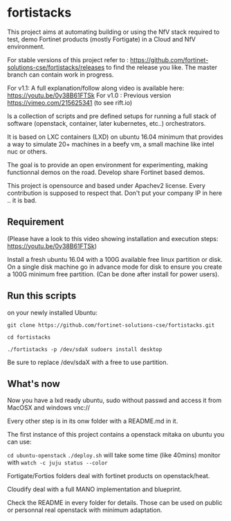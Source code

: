 # fortistacks #

This project aims at automating building or using the NfV stack
required to test, demo Fortinet products (mostly Fortigate) in a Cloud
and NfV environment.

For stable versions of this project refer to :
https://github.com/fortinet-solutions-cse/fortistacks/releases to find
the release you like. The master branch can contain work in progress.

For v1.1:
A full explanation/follow along video is available here: https://youtu.be/0y38B61FTSk
For v1.0 :
Previous version https://vimeo.com/215625341 (to see rift.io)

Is a collection of scripts and pre defined setups for running a full
stack of software (openstack, container, later kubernetes, etc..)
orchestrators.

It is based on LXC containers (LXD) on ubuntu 16.04 minimum that
provides a way to simulate 20+ machines in a beefy vm, a small machine
like intel nuc or others.

The goal is to provide an open environment for experimenting, making
functionnal demos on the road. Develop share Fortinet based demos.

This project is opensource and based under Apachev2 license. Every
contribution is supposed to respect that. Don't put your company IP in
here .. it is bad.

## Requirement ##

(Please have a look to this video showing installation and execution steps:  https://youtu.be/0y38B61FTSk)

Install a fresh ubuntu 16.04 with a 100G available free linux
partition or disk.
On a single disk machine go in advance mode for disk to ensure
you create a 100G minimum free partition. (Can be done after install
for power users).

## Run this scripts ##

on your newly installed Ubuntu:

`git clone https://github.com/fortinet-solutions-cse/fortistacks.git`

`cd fortistacks`

`./fortistacks -p /dev/sdaX sudoers install desktop`

Be sure to replace /dev/sdaX with a free to use partition.

## What's now ##

Now you have a lxd ready ubuntu, sudo without passwd and access it
from MacOSX and windows vnc://<IP of fortistacksxs>


Every other step is in its onw folder with a README.md in it.

The first instance of this project contains a openstack mitaka on
ubuntu you can use:

`cd ubuntu-openstack`
`./deploy.sh`
will take some time (like 40mins) monitor with
`watch -c juju status --color`

Fortigate/Fortios folders deal with fortinet products on openstack/heat.

Cloudify deal with a full MANO implementation and blueprint.

Check the README in every folder for details. Those can be used on public or personnal real openstack with minimum adaptation.

